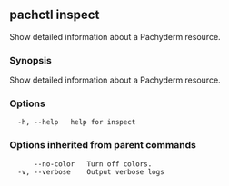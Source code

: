 ## pachctl inspect

Show detailed information about a Pachyderm resource.

### Synopsis

Show detailed information about a Pachyderm resource.

### Options

```
  -h, --help   help for inspect
```

### Options inherited from parent commands

```
      --no-color   Turn off colors.
  -v, --verbose    Output verbose logs
```
